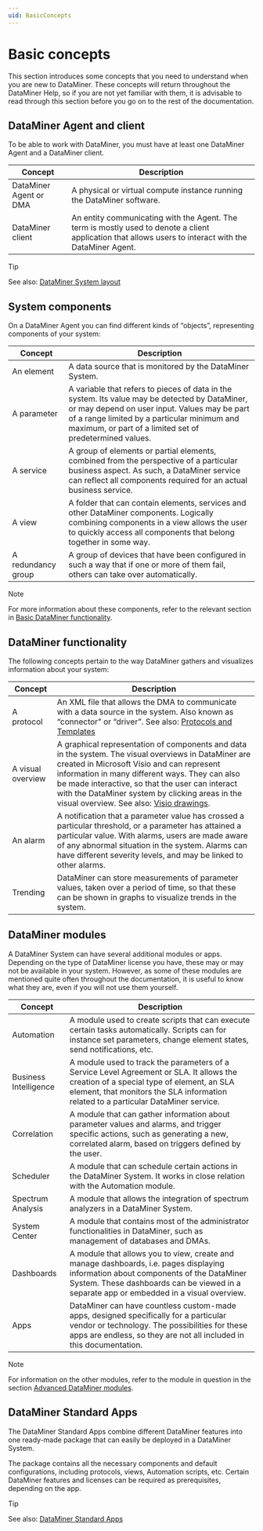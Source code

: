 ```yaml
---
uid: BasicConcepts
---
```


# Basic concepts

This section introduces some concepts that you need to understand when you are new to DataMiner. These concepts will return throughout the DataMiner Help, so if you are not yet familiar with them, it is advisable to read through this section before you go on to the rest of the documentation.

## DataMiner Agent and client

To be able to work with DataMiner, you must have at least one DataMiner Agent and a DataMiner client.

| Concept | Description |
|--|--|
| DataMiner Agent or DMA | A physical or virtual compute instance running the DataMiner software. |
| DataMiner client | An entity communicating with the Agent. The term is mostly used to denote a client application that allows users to interact with the DataMiner Agent. |

> [!TIP]
> See also: [DataMiner System layout](xref:GeneralLayout)

## System components

On a DataMiner Agent you can find different kinds of “objects”, representing components of your system:

| Concept | Description |
|--|--|
| An element | A data source that is monitored by the DataMiner System. |
| A parameter | A variable that refers to pieces of data in the system. Its value may be detected by DataMiner, or may depend on user input. Values may be part of a range limited by a particular minimum and maximum, or part of a limited set of predetermined values. |
| A service | A group of elements or partial elements, combined from the perspective of a particular business aspect. As such, a DataMiner service can reflect all components required for an actual business service. |
| A view | A folder that can contain elements, services and other DataMiner components. Logically combining components in a view allows the user to quickly access all components that belong together in some way. |
| A redundancy group | A group of devices that have been configured in such a way that if one or more of them fail, others can take over automatically. |

> [!NOTE]
> For more information about these components, refer to the relevant section in [Basic DataMiner functionality](xref:Part2BasicFunctionalities#basic-dataminer-functionality).

## DataMiner functionality

The following concepts pertain to the way DataMiner gathers and visualizes information about your system:

| Concept | Description |
|--|--|
| A protocol | An XML file that allows the DMA to communicate with a data source in the system. Also known as “connector” or “driver”. See also: [Protocols and Templates](xref:protocols#protocols-and-templates) |
| A visual overview | A graphical representation of components and data in the system. The visual overviews in DataMiner are created in Microsoft Visio and can represent information in many different ways. They can also be made interactive, so that the user can interact with the DataMiner system by clicking areas in the visual overview. See also: [Visio drawings](xref:visio#visio-drawings). |
| An alarm | A notification that a parameter value has crossed a particular threshold, or a parameter has attained a particular value. With alarms, users are made aware of any abnormal situation in the system. Alarms can have different severity levels, and may be linked to other alarms. |
| Trending | DataMiner can store measurements of parameter values, taken over a period of time, so that these can be shown in graphs to visualize trends in the system. |

## DataMiner modules

A DataMiner System can have several additional modules or apps. Depending on the type of DataMiner license you have, these may or may not be available in your system. However, as some of these modules are mentioned quite often throughout the documentation, it is useful to know what they are, even if you will not use them yourself.

| Concept | Description |
|--|--|
| Automation | A module used to create scripts that can execute certain tasks automatically. Scripts can for instance set parameters, change element states, send notifications, etc. |
| Business Intelligence | A module used to track the parameters of a Service Level Agreement or SLA. It allows the creation of a special type of element, an SLA element, that monitors the SLA information related to a particular DataMiner service. |
| Correlation | A module that can gather information about parameter values and alarms, and trigger specific actions, such as generating a new, correlated alarm, based on triggers defined by the user. |
| Scheduler | A module that can schedule certain actions in the DataMiner System. It works in close relation with the Automation module. |
| Spectrum Analysis | A module that allows the integration of spectrum analyzers in a DataMiner System. |
| System Center | A module that contains most of the administrator functionalities in DataMiner, such as management of databases and DMAs. |
| Dashboards | A module that allows you to view, create and manage dashboards, i.e. pages displaying information about components of the DataMiner System. These dashboards can be viewed in a separate app or embedded in a visual overview. |
| Apps | DataMiner can have countless custom-made apps, designed specifically for a particular vendor or technology. The possibilities for these apps are endless, so they are not all included in this documentation. |

> [!NOTE]
> For information on the other modules, refer to the module in question in the section [Advanced DataMiner modules](xref:Part4AdvancedModules).

## DataMiner Standard Apps

The DataMiner Standard Apps combine different DataMiner features into one ready-made package that can easily be deployed in a DataMiner System.

The package contains all the necessary components and default configurations, including protocols, views, Automation scripts, etc. Certain DataMiner features and licenses can be required as prerequisites, depending on the app.

> [!TIP]
> See also: [DataMiner Standard Apps](xref:Part5StandardApps)

